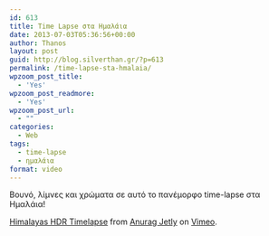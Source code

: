 ```yaml
---
id: 613
title: Time Lapse στα Ημαλάια
date: 2013-07-03T05:36:56+00:00
author: Thanos
layout: post
guid: http://blog.silverthan.gr/?p=613
permalink: /time-lapse-sta-hmalaia/
wpzoom_post_title:
  - 'Yes'
wpzoom_post_readmore:
  - 'Yes'
wpzoom_post_url:
  - ""
categories:
  - Web
tags:
  - time-lapse
  - ημαλάια
format: video
---
```

Βουνό, λίμνες και χρώματα σε αυτό το πανέμορφο time-lapse στα Ημαλάια!  


[Himalayas HDR Timelapse](http://vimeo.com/59286998) from [Anurag Jetly](http://vimeo.com/anuragjetly) on [Vimeo](http://vimeo.com).